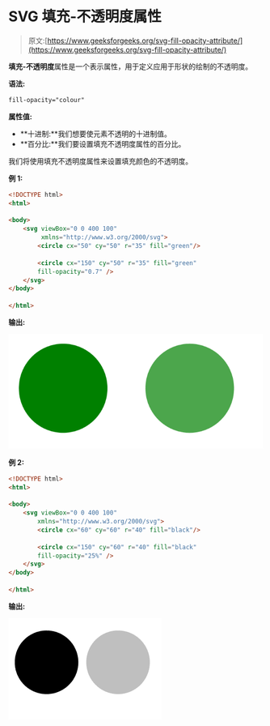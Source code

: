 # SVG 填充-不透明度属性

> 原文:[https://www.geeksforgeeks.org/svg-fill-opacity-attribute/](https://www.geeksforgeeks.org/svg-fill-opacity-attribute/)

**填充-不透明度**属性是一个表示属性，用于定义应用于形状的绘制的不透明度。

**语法:**

```html
fill-opacity="colour"
```

**属性值:**

*   **十进制:**我们想要使元素不透明的十进制值。
*   **百分比:**我们要设置填充不透明度属性的百分比。

我们将使用填充不透明度属性来设置填充颜色的不透明度。

**例 1:**

```html
<!DOCTYPE html> 
<html> 

<body> 
    <svg viewBox="0 0 400 100" 
         xmlns="http://www.w3.org/2000/svg">
        <circle cx="50" cy="50" r="35" fill="green"/>

        <circle cx="150" cy="50" r="35" fill="green"
        fill-opacity="0.7" />
    </svg>
</body> 

</html>
```

**输出:**

![](img/48cfecd39620bc5016801cf5eb8d924e.png)

**例 2:**

```html
<!DOCTYPE html> 
<html> 

<body> 
    <svg viewBox="0 0 400 100"
        xmlns="http://www.w3.org/2000/svg">
        <circle cx="60" cy="60" r="40" fill="black"/>

        <circle cx="150" cy="60" r="40" fill="black"
        fill-opacity="25%" />
    </svg>
</body> 

</html>
```

**输出:**

![](img/c4b5778407ca16f6434d26e99672594d.png)